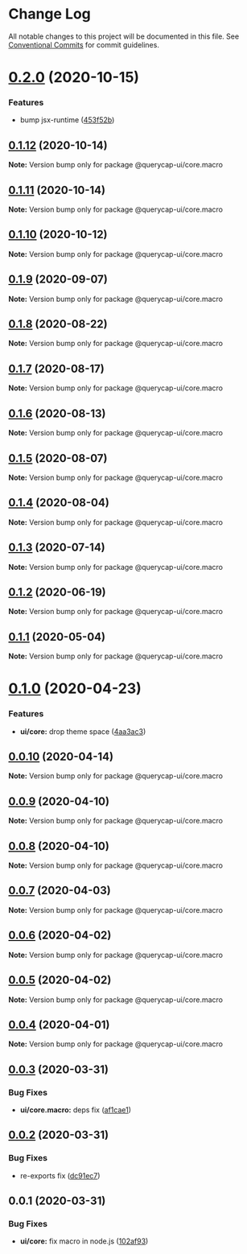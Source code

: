 # Change Log

All notable changes to this project will be documented in this file.
See [Conventional Commits](https://conventionalcommits.org) for commit guidelines.

# [0.2.0](https://github.com/querycap/webappkit/compare/@querycap-ui/core.macro@0.1.12...@querycap-ui/core.macro@0.2.0) (2020-10-15)


### Features

* bump jsx-runtime ([453f52b](https://github.com/querycap/webappkit/commit/453f52b4a7b0e0f987de76da08c9bbb4d39802f8))





## [0.1.12](https://github.com/querycap/webappkit/compare/@querycap-ui/core.macro@0.1.11...@querycap-ui/core.macro@0.1.12) (2020-10-14)

**Note:** Version bump only for package @querycap-ui/core.macro





## [0.1.11](https://github.com/querycap/webappkit/compare/@querycap-ui/core.macro@0.1.10...@querycap-ui/core.macro@0.1.11) (2020-10-14)

**Note:** Version bump only for package @querycap-ui/core.macro





## [0.1.10](https://github.com/querycap/webappkit/compare/@querycap-ui/core.macro@0.1.9...@querycap-ui/core.macro@0.1.10) (2020-10-12)

**Note:** Version bump only for package @querycap-ui/core.macro

## [0.1.9](https://github.com/querycap/webappkit/compare/@querycap-ui/core.macro@0.1.8...@querycap-ui/core.macro@0.1.9) (2020-09-07)

**Note:** Version bump only for package @querycap-ui/core.macro

## [0.1.8](https://github.com/querycap/webappkit/compare/@querycap-ui/core.macro@0.1.7...@querycap-ui/core.macro@0.1.8) (2020-08-22)

**Note:** Version bump only for package @querycap-ui/core.macro

## [0.1.7](https://github.com/querycap/webappkit/compare/@querycap-ui/core.macro@0.1.6...@querycap-ui/core.macro@0.1.7) (2020-08-17)

**Note:** Version bump only for package @querycap-ui/core.macro

## [0.1.6](https://github.com/querycap/webappkit/compare/@querycap-ui/core.macro@0.1.5...@querycap-ui/core.macro@0.1.6) (2020-08-13)

**Note:** Version bump only for package @querycap-ui/core.macro

## [0.1.5](https://github.com/querycap/webappkit/compare/@querycap-ui/core.macro@0.1.4...@querycap-ui/core.macro@0.1.5) (2020-08-07)

**Note:** Version bump only for package @querycap-ui/core.macro

## [0.1.4](https://github.com/querycap/webappkit/compare/@querycap-ui/core.macro@0.1.3...@querycap-ui/core.macro@0.1.4) (2020-08-04)

**Note:** Version bump only for package @querycap-ui/core.macro

## [0.1.3](https://github.com/querycap/webappkit/compare/@querycap-ui/core.macro@0.1.2...@querycap-ui/core.macro@0.1.3) (2020-07-14)

**Note:** Version bump only for package @querycap-ui/core.macro

## [0.1.2](https://github.com/querycap/webappkit/compare/@querycap-ui/core.macro@0.1.1...@querycap-ui/core.macro@0.1.2) (2020-06-19)

**Note:** Version bump only for package @querycap-ui/core.macro

## [0.1.1](https://github.com/querycap/webappkit/compare/@querycap-ui/core.macro@0.1.0...@querycap-ui/core.macro@0.1.1) (2020-05-04)

**Note:** Version bump only for package @querycap-ui/core.macro

# [0.1.0](https://github.com/querycap/webappkit/compare/@querycap-ui/core.macro@0.0.10...@querycap-ui/core.macro@0.1.0) (2020-04-23)

### Features

- **ui/core:** drop theme space ([4aa3ac3](https://github.com/querycap/webappkit/commit/4aa3ac38d3dadcb124b83ac0d8e101213f14058a))

## [0.0.10](https://github.com/querycap/webappkit/compare/@querycap-ui/core.macro@0.0.9...@querycap-ui/core.macro@0.0.10) (2020-04-14)

**Note:** Version bump only for package @querycap-ui/core.macro

## [0.0.9](https://github.com/querycap/webappkit/compare/@querycap-ui/core.macro@0.0.8...@querycap-ui/core.macro@0.0.9) (2020-04-10)

**Note:** Version bump only for package @querycap-ui/core.macro

## [0.0.8](https://github.com/querycap/webappkit/compare/@querycap-ui/core.macro@0.0.7...@querycap-ui/core.macro@0.0.8) (2020-04-10)

**Note:** Version bump only for package @querycap-ui/core.macro

## [0.0.7](https://github.com/querycap/webappkit/compare/@querycap-ui/core.macro@0.0.6...@querycap-ui/core.macro@0.0.7) (2020-04-03)

**Note:** Version bump only for package @querycap-ui/core.macro

## [0.0.6](https://github.com/querycap/webappkit/compare/@querycap-ui/core.macro@0.0.5...@querycap-ui/core.macro@0.0.6) (2020-04-02)

**Note:** Version bump only for package @querycap-ui/core.macro

## [0.0.5](https://github.com/querycap/webappkit/compare/@querycap-ui/core.macro@0.0.4...@querycap-ui/core.macro@0.0.5) (2020-04-02)

**Note:** Version bump only for package @querycap-ui/core.macro

## [0.0.4](https://github.com/querycap/webappkit/compare/@querycap-ui/core.macro@0.0.3...@querycap-ui/core.macro@0.0.4) (2020-04-01)

**Note:** Version bump only for package @querycap-ui/core.macro

## [0.0.3](https://github.com/querycap/webappkit/compare/@querycap-ui/core.macro@0.0.2...@querycap-ui/core.macro@0.0.3) (2020-03-31)

### Bug Fixes

- **ui/core.macro:** deps fix ([af1cae1](https://github.com/querycap/webappkit/commit/af1cae12917f047e256c4ef3dae414e53e62fae9))

## [0.0.2](https://github.com/querycap/webappkit/compare/@querycap-ui/core.macro@0.0.1...@querycap-ui/core.macro@0.0.2) (2020-03-31)

### Bug Fixes

- re-exports fix ([dc91ec7](https://github.com/querycap/webappkit/commit/dc91ec7983130355667eca8ce24c6dc5b0c4619e))

## 0.0.1 (2020-03-31)

### Bug Fixes

- **ui/core:** fix macro in node.js ([102af93](https://github.com/querycap/webappkit/commit/102af9372adae55c61f45221c1096658147f7e22))
